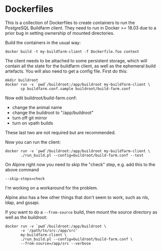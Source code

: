 Dockerfiles
===========

This is a collection of Dockerfiles to create containers to run the PostgreSQL
Buildfarm client. They need to run in Docker >= 18.03 due to a prior bug
in setting ownership of mounted directories.

Build the containers in the usual way:

```
docker build -t my-buildfarm-client -f Dockerfile.foo context
```

The client needs to be attached to some persistent storage, which will contain
all the state for the buildfarm client, as well as the ephemeral build
artefacts. You will also need to get a config file. First do this:

```
mkdir buildroot
docker run -v `pwd`/buildroot:/app/buildroot my-buildfarm-client \
	   cp buildfarm.conf.sample buildroot/build-farm.conf
```

Now edit buildroot/build-farm.conf:

* change the animal name
* change the buildroot to "/app/buildroot"
* turn off git mirror
* turn on vpath builds

These last two are not required but are recommended.

Now you can run the client:

```
docker run -v `pwd`/buildroot:/app/buildroot my-buildfarm-client \
	   ./run_build.pl --config=buildroot/build-farm.conf --test
```

On Alpine right now you need to skip the "check" step,
e.g. add this to the above command

````
--skip-steps=check
````

I'm working on a workaround for the problem.

Alpine also has a few other things that don't seem to work, such as nls, ldap,
and gssapi.

If you want to do a `--from-source` build, then mount the source directory
as well as the buildroot:

````
docker run -v `pwd`/buildroot:/app/buildroot \
	   -v '/path/to/src:/app/src'
	   my-buildfarm-client \
	   ./run_build.pl --config=buildroot/build-farm.conf \
	   --from-source=/app/src --verbose
````
